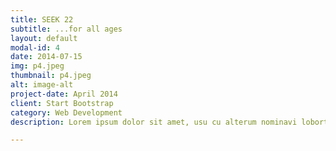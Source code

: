 ```yaml
---
title: SEEK 22
subtitle: ...for all ages
layout: default
modal-id: 4
date: 2014-07-15
img: p4.jpeg
thumbnail: p4.jpeg
alt: image-alt
project-date: April 2014
client: Start Bootstrap
category: Web Development
description: Lorem ipsum dolor sit amet, usu cu alterum nominavi lobortis. At duo novum diceret. Tantas apeirian vix et, usu sanctus postulant inciderint ut, populo diceret necessitatibus in vim. Cu eum dicam feugiat noluisse.

---
```

